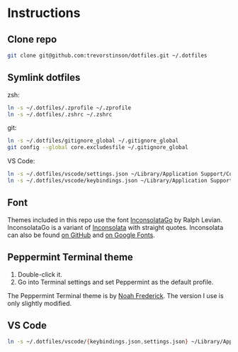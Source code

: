 # Instructions

## Clone repo

```zsh
git clone git@github.com:trevorstinson/dotfiles.git ~/.dotfiles
```

## Symlink dotfiles

zsh:

```zsh
ln -s ~/.dotfiles/.zprofile ~/.zprofile
ln -s ~/.dotfiles/.zshrc ~/.zshrc 
```

git:

```zsh
ln -s ~/.dotfiles/gitignore_global ~/.gitignore_global
git config --global core.excludesfile ~/.gitignore_global
```

VS Code:

```zsh
ln -s ~/.dotfiles/vscode/settings.json ~/Library/Application Support/Code/User/settings.json
ln -s ~/.dotfiles/vscode/keybindings.json ~/Library/Application Support/Code/User/keybindings.json
```

## Font

Themes included in this repo use the font [InconsolataGo](http://levien.com/type/myfonts/inconsolata/) by Ralph Levian. InconsolataGo is a variant of [Inconsolata](http://levien.com/type/myfonts/inconsolata.html) with straight quotes. Inconsolata can also be found [on GitHub](https://github.com/google/fonts/tree/master/ofl/inconsolata) and [on Google Fonts](https://fonts.google.com/specimen/Inconsolata).

## Peppermint Terminal theme

1. Double-click it.
2. Go into Terminal settings and set Peppermint as the default profile.

The Peppermint Terminal theme is by [Noah Frederick](https://noahfrederick.com/log/lion-terminal-theme-peppermint). The version I use is only slightly modified.

## VS Code

```zsh
ln -s ~/.dotfiles/vscode/{keybindings.json,settings.json} ~/Library/Application\ Support/Code/User
```

